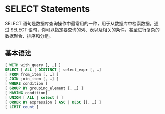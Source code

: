 # SELECT Statements

SELECT 语句是数据库查询操作中最常用的一种，用于从数据库中检索数据。通过 SELECT 语句，你可以指定要查询的列、表以及相关的条件，甚至进行复杂的数据聚合、排序和分组。

## 基本语法

```SQL
[ WITH with_query [, …] ]
SELECT [ ALL | DISTINCT ] select_expr [, …]
[ FROM from_item [, …] ]
[ JOIN join_item [, …] ]
[ WHERE condition ]
[ GROUP BY grouping_element [, …] ]
[ HAVING condition]
[ UNION [ ALL | select ] ]
[ ORDER BY expression [ ASC | DESC ][, …] ]
[ LIMIT count ]
```

